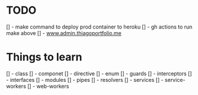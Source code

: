 # TODO

[] - make command to deploy prod container to heroku
[] - gh actions to run make above
[] - www.admin.thiagoportfolio.me

# Things to learn

[] - class
[] - componet
[] - directive
[] - enum
[] - guards
[] - interceptors
[] - interfaces
[] - modules
[] - pipes
[] - resolvers
[] - services
[] - service-workers
[] - web-workers